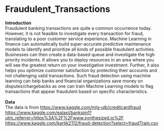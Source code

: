 # Fraudulent_Transactions

**Introduction**\
Fraudulent banking transactions are quite a common occurrence today. However, it is not feasible to investigate every transaction for fraud, translating to a poor customer service experience. Machine Learning in finance can automatically build super-accurate predictive maintenance models to identify and prioritize all kinds of possible fraudulent activities. Businesses can then create a data-based queue and investigate the high priority incidents. It allows you to deploy resources in an area where you will see the greatest return on your investigative investment. Further, it also helps you optimize customer satisfaction by protecting their accounts and not challenging valid transactions. Such fraud detection using machine learning can help banks and financial organizations save money on disputes/chargebacks as one can train Machine Learning models to flag transactions that appear fraudulent based on specific characteristics.\
\
**Data**\
The data is from https://www.kaggle.com/mlg-ulb/creditcardfraud \
https://www.kaggle.com/ealaxi/banksim1?utm_referrer=https%3A%2F%2Fwww.synthesized.io%2F \
https://www.kaggle.com/kartik2112/fraud-detection?select=fraudTrain.csv
